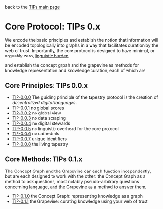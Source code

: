 back to the [TIPs main page](..)

Core Protocol: TIPs 0.x
=====

We encode the basic principles and establish the notion that information will be encoded topologically into graphs in a way that facilitates curation by the web of trust. Importantly, the core protocol is designed to have minimal, or arguably zero, [linguistic burden](https://github.com/wds4/tapestry-protocol/blob/main/glossary/linguisticOverhead.md). 

and establish the concept grpah and the grapevine as methods for knowledge representation and knowledge curation, each of which are 

## Core Principles: TIPs 0.0.x
- [TIP-0.0.0](purpose.md) The guiding principle of the tapestry protocol is the creation of *decentralized digital languages*.
- [TIP-0.0.1](principleOfRelativity.md) no global scores
- [TIP-0.0.2](noGlobalView.md) no global view
- [TIP-0.0.3](explicitAttestations.md) no data scraping
- [TIP-0.0.4](noStewards.md) no digital stewards
- [TIP-0.0.5](noPseudoArbitraryChoices.md) no linguistic overhead for the core protocol
- [TIP-0.0.6](minimizePseudoArbitraryChoices.md) no cathedrals
- [TIP-0.0.7](uniqueIdentifiers.md) unique identifiers
- [TIP-0.0.8](livingTapestry.md) the living tapestry

## Core Methods: TIPs 0.1.x
The Concept Graph and the Grapevine can each function independently, but are each designed to work with the other: the Concept Graph as a method to ask questions, most notably pseudo-arbitrary questions concerning language, and the Grapevine as a method to answer them.

- [TIP-0.1.0](conceptGraph.md) the Concept Graph: representing knowledge as a graph
- [TIP-0.1.1](grapevine.md) the Grapevine: curating knowledge using your web of trust

